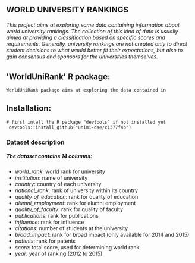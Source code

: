 ## WORLD UNIVERSITY RANKINGS
###### This project aims at exploring some data containing information about world university rankings. The collection of this kind of data is usually aimed at providing a classification based on specific scores and requirements. Generally, university rankings are not created only to direct student decisions to what would better fit their expectations, but also to gain consensus and sponsors for the universities themselves.

## 'WorldUniRank' R package:
    WorldUniRank package aims at exploring the data contained in 

## Installation:
    # first intall the R package "devtools" if not installed yet
     devtools::install_github("unimi-dse/c1377f4b") 

### Dataset description
##### The dataset contains 14 columns:
   - *world_rank*: world rank for university
   - *institution*: name of university
   - *country*: country of each university
   - *national_rank*: rank of university within its country
   - *quality_of_education*: rank for quality of education
   - *alumni_employment*: rank for alumni employment
   - *quality_of_faculty*: rank for quality of faculty
   - *publications*: rank for publications
   - *influence*: rank for influence
   - *citations*: number of students at the university
   - *broad_impact*: rank for broad impact (only available for 2014 and 2015)
   - *patents*: rank for patents
   - *score*: total score, used for determining world rank
   - *year*: year of ranking (2012 to 2015)



     
